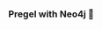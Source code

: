 ### Pregel with Neo4j 🚀



































































































































 












































































































































































































































